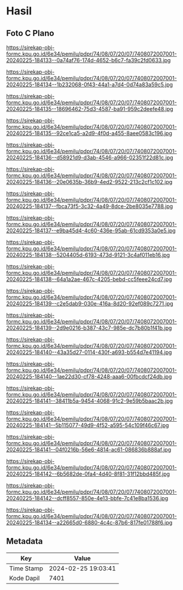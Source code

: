 # Hasil

## Foto C Plano

https://sirekap-obj-formc.kpu.go.id/6e34/pemilu/pdpr/74/08/07/20/07/7408072007001-20240225-184133--0a74af76-174d-4652-b6c7-fa39c2fd0633.jpg

https://sirekap-obj-formc.kpu.go.id/6e34/pemilu/pdpr/74/08/07/20/07/7408072007001-20240225-184134--1b232068-0f43-44a1-a7d4-0d74a83a59c5.jpg

https://sirekap-obj-formc.kpu.go.id/6e34/pemilu/pdpr/74/08/07/20/07/7408072007001-20240225-184135--18696462-75d3-4587-ba91-959c2deefe48.jpg

https://sirekap-obj-formc.kpu.go.id/6e34/pemilu/pdpr/74/08/07/20/07/7408072007001-20240225-184135--92ce1ca5-a2d9-4f0d-a455-8aee0583c196.jpg

https://sirekap-obj-formc.kpu.go.id/6e34/pemilu/pdpr/74/08/07/20/07/7408072007001-20240225-184136--d58921d9-d3ab-4546-a966-02351f22d81c.jpg

https://sirekap-obj-formc.kpu.go.id/6e34/pemilu/pdpr/74/08/07/20/07/7408072007001-20240225-184136--20e0635b-36b9-4ed2-9522-213c2cf1c102.jpg

https://sirekap-obj-formc.kpu.go.id/6e34/pemilu/pdpr/74/08/07/20/07/7408072007001-20240225-184137--fbca73f5-3c32-4a49-8dce-2be8035e7788.jpg

https://sirekap-obj-formc.kpu.go.id/6e34/pemilu/pdpr/74/08/07/20/07/7408072007001-20240225-184137--e9ba45d4-4c60-436e-95ab-61cd9353a0e5.jpg

https://sirekap-obj-formc.kpu.go.id/6e34/pemilu/pdpr/74/08/07/20/07/7408072007001-20240225-184138--5204405d-6193-473d-9121-3c4af011eb16.jpg

https://sirekap-obj-formc.kpu.go.id/6e34/pemilu/pdpr/74/08/07/20/07/7408072007001-20240225-184138--64a1a2ae-467c-4205-bebd-cc5feee24cd7.jpg

https://sirekap-obj-formc.kpu.go.id/6e34/pemilu/pdpr/74/08/07/20/07/7408072007001-20240225-184139--c2e5dab9-030e-416a-8d20-92ef089c7271.jpg

https://sirekap-obj-formc.kpu.go.id/6e34/pemilu/pdpr/74/08/07/20/07/7408072007001-20240225-184139--2d9e0216-b387-43c7-985e-dc7b80b1f41b.jpg

https://sirekap-obj-formc.kpu.go.id/6e34/pemilu/pdpr/74/08/07/20/07/7408072007001-20240225-184140--43a35d27-0114-430f-a693-b554d7e41194.jpg

https://sirekap-obj-formc.kpu.go.id/6e34/pemilu/pdpr/74/08/07/20/07/7408072007001-20240225-184140--1ae22d30-cf78-4248-aaa6-00fbcdcf24db.jpg

https://sirekap-obj-formc.kpu.go.id/6e34/pemilu/pdpr/74/08/07/20/07/7408072007001-20240225-184141--38411b5a-9454-4068-91c2-9e59b5baac2b.jpg

https://sirekap-obj-formc.kpu.go.id/6e34/pemilu/pdpr/74/08/07/20/07/7408072007001-20240225-184141--5b115077-49d9-4f52-a595-54c109f46c67.jpg

https://sirekap-obj-formc.kpu.go.id/6e34/pemilu/pdpr/74/08/07/20/07/7408072007001-20240225-184141--04f0216b-56e6-4814-ac61-086836b888af.jpg

https://sirekap-obj-formc.kpu.go.id/6e34/pemilu/pdpr/74/08/07/20/07/7408072007001-20240225-184142--6b5682de-0fa4-4d40-8f81-31f12bbd485f.jpg

https://sirekap-obj-formc.kpu.go.id/6e34/pemilu/pdpr/74/08/07/20/07/7408072007001-20240225-184142--dcff8557-850e-4e13-bbfe-7c41e8ba1536.jpg

https://sirekap-obj-formc.kpu.go.id/6e34/pemilu/pdpr/74/08/07/20/07/7408072007001-20240225-184134--a22665d0-6880-4c4c-87b6-817fe01788f6.jpg


## Metadata

| Key        | Value               |
| ---------- | ------------------- |
| Time Stamp | 2024-02-25 19:03:41 |
| Kode Dapil | 7401                |



